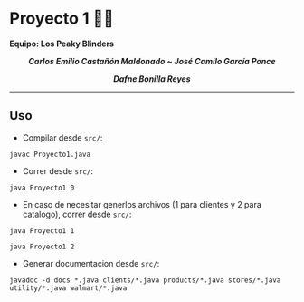 # **Proyecto 1** 🏪💵

**Equipo: Los Peaky Blinders**

***<p style="text-align: center;">Carlos Emilio Castañón Maldonado   ~ José Camilo García Ponce  </p>***

***<p style="text-align: center;"> Dafne Bonilla Reyes </p>***


---

## **Uso**

- Compilar desde `src/`:

```
javac Proyecto1.java
```

- Correr desde `src/`:

```
java Proyecto1 0
```

- En caso de necesitar generlos archivos (1 para clientes y 2 para catalogo), correr desde `src/`:

```
java Proyecto1 1
```

```
java Proyecto1 2
```

- Generar documentacion desde `src/`:

```
javadoc -d docs *.java clients/*.java products/*.java stores/*.java utility/*.java walmart/*.java
```
